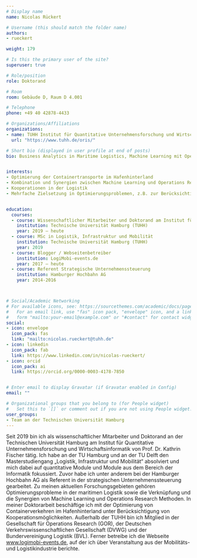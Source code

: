 ```yaml
---
# Display name
name: Nicolas Rückert

# Username (this should match the folder name)
authors:
- rueckert

weight: 179

# Is this the primary user of the site?
superuser: true

# Role/position
role: Doktorand

# Room
room: Gebäude D, Raum D 4.001

# Telephone
phone: +49 40 42878-4433

# Organizations/Affiliations
organizations:
- name: TUHH Institut für Quantitative Unternehmensforschung und Wirtschaftsinformatik
  url: "https://www.tuhh.de/oris/"

# Short bio (displayed in user profile at end of posts)
bio: Business Analytics in Maritime Logistics, Machine Learning mit Operations Research, Optimierung in der Hinterlandlogistik


interests:
- Optimierung der Containertransporte im Hafenhinterland
- Kombination und Synergien zwischen Machine Learning und Operations Research
- Kooperationen in der Logistik
- Mehrfache Zielsetzung in Optimierungsproblemen, z.B. zur Berücksichtigung von Emissionen


education:
  courses:
  - course: Wissenschaftlicher Mitarbeiter und Doktorand am Institut für Quantitative Unternehmensforschung und Wirtschaftsinformatik
    institution: Technische Universität Hamburg (TUHH)
    year: 2019 – heute
  - course: MSc in Logistik, Infrastruktur und Mobilität 
    institution: Technische Universität Hamburg (TUHH)
    year: 2019
  - course: Blogger / Webseitenbetreiber
    institution: LogiMobi-events.de
    year: 2017 – heute
  - course: Referent Strategische Unternehmenssteuerung
    institution: Hamburger Hochbahn AG
    year: 2014-2016



# Social/Academic Networking
# For available icons, see: https://sourcethemes.com/academic/docs/page-builder/#icons
#   For an email link, use "fas" icon pack, "envelope" icon, and a link in the
#   form "mailto:your-email@example.com" or "#contact" for contact widget.
social:
- icon: envelope
  icon_pack: fas
  link: "mailto:nicolas.rueckert@tuhh.de"
- icon: linkedin
  icon_pack: fab
  link: https://www.linkedin.com/in/nicolas-rueckert/
- icon: orcid
  icon_pack: ai
  link: https://orcid.org/0000-0003-4178-7850


# Enter email to display Gravatar (if Gravatar enabled in Config)
email: ""

# Organizational groups that you belong to (for People widget)
#   Set this to `[]` or comment out if you are not using People widget.
user_groups:
- Team an der Technischen Universität Hamburg
---
```


Seit 2019 bin ich als wissenschaftlicher Mitarbeiter und Doktorand an der Technischen Universität Hamburg am Institut für Quantitative Unternehmensforschung und Wirtschaftsinformatik von Prof. Dr. Kathrin Fischer tätig. Ich habe an der TU Hamburg und an der TU Delft den Masterstudiengang „Logistik, Infrastruktur und Mobilität“ absolviert und mich dabei auf quantitative Module und Module aus dem Bereich der Informatik fokussiert. Zuvor habe ich unter anderem bei der Hamburger Hochbahn AG als Referent in der strategischen Unternehmenssteuerung gearbeitet. 
Zu meinen aktuellen Forschungsgebieten gehören Optimierungsprobleme in der maritimen Logistik sowie die Verknüpfung und die Synergien von Machine Learning und Operations Research Methoden. In meiner Doktorarbeit beschäftige ich mit der Optimierung von Containerverkehren im Hafenhinterland unter Berücksichtigung von Kooperationsmöglichkeiten.
Außerhalb der TUHH bin ich Mitglied in der Gesellschaft für Operations Research (GOR), der Deutschen Verkehrswissenschaftlichen Gesellschaft (DVWG) und der Bundervereinigung Logistik (BVL). Ferner betreibe ich die Webseite www.logimobi-events.de, auf der ich über Veranstaltung aus der Mobilitäts- und Logistikindustrie berichte.
